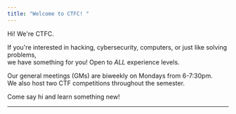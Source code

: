 ```yaml
---
title: "Welcome to CTFC! "
---
```


Hi! We're CTFC.

If you're interested in hacking, cybersecurity, computers, or just like solving problems,\
we have something for you! Open to *ALL* experience levels. 

Our general meetings (GMs) are biweekly on Mondays from 6-7:30pm.\
We also host two CTF competitions throughout the semester. 

Come say hi and learn something new!

---
